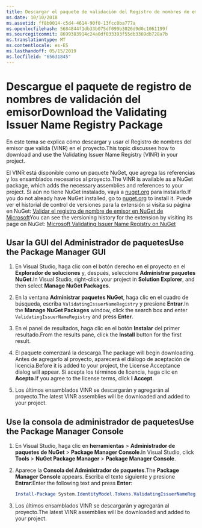 ```yaml
---
title: Descargar el paquete de validación del Registro de nombres de emisores
ms.date: 10/10/2018
ms.assetid: ff8b0014-c5d4-4614-90f0-13fcc0ba777a
ms.openlocfilehash: 5684844f1db33b075df099b3026d9d0c1061199f
ms.sourcegitcommit: 8699383914c24a0df033393f55db3369db728a7b
ms.translationtype: MT
ms.contentlocale: es-ES
ms.lasthandoff: 05/15/2019
ms.locfileid: "65631845"
---
```

# <a name="download-the-validating-issuer-name-registry-package"></a><span data-ttu-id="20068-102">Descargue el paquete de registro de nombres de validación del emisor</span><span class="sxs-lookup"><span data-stu-id="20068-102">Download the Validating Issuer Name Registry Package</span></span>

<span data-ttu-id="20068-103">En este tema se explica cómo descargar y usar el Registro de nombres del emisor que valida (VINR) en el proyecto.</span><span class="sxs-lookup"><span data-stu-id="20068-103">This topic discusses how to download and use the Validating Issuer Name Registry (VINR) in your project.</span></span>

<span data-ttu-id="20068-104">El VINR está disponible como un paquete NuGet, que agrega las referencias y los ensamblados necesarios al proyecto.</span><span class="sxs-lookup"><span data-stu-id="20068-104">The VINR is available as a NuGet package, which adds the necessary assemblies and references to your project.</span></span> <span data-ttu-id="20068-105">Si aún no tiene NuGet instalado, vaya a [nuget.org](https://nuget.org) para instalarlo.</span><span class="sxs-lookup"><span data-stu-id="20068-105">If you do not already have NuGet installed, go to [nuget.org](https://nuget.org) to install it.</span></span> <span data-ttu-id="20068-106">Puede ver el historial de control de versiones para la extensión si visita su página en NuGet: [Validar el registro de nombre de emisor en NuGet de Microsoft](https://nuget.org/packages/System.IdentityModel.Tokens.ValidatingIssuerNameRegistry/)</span><span class="sxs-lookup"><span data-stu-id="20068-106">You can see the versioning history for the extension by visiting its page on NuGet: [Microsoft Validating Issuer Name Registry on NuGet](https://nuget.org/packages/System.IdentityModel.Tokens.ValidatingIssuerNameRegistry/)</span></span>

## <a name="use-the-package-manager-gui"></a><span data-ttu-id="20068-107">Usar la GUI del Administrador de paquetes</span><span class="sxs-lookup"><span data-stu-id="20068-107">Use the Package Manager GUI</span></span>

1. <span data-ttu-id="20068-108">En Visual Studio, haga clic con el botón derecho en el proyecto en el **Explorador de soluciones** y, después, seleccione **Administrar paquetes NuGet**.</span><span class="sxs-lookup"><span data-stu-id="20068-108">In Visual Studio, right-click your project in **Solution Explorer**, and then select **Manage NuGet Packages**.</span></span>

2. <span data-ttu-id="20068-109">En la ventana **Administrar paquetes NuGet**, haga clic en el cuadro de búsqueda, escriba `ValidatingIssuerNameRegistry` y presione **Entrar**.</span><span class="sxs-lookup"><span data-stu-id="20068-109">In the **Manage NuGet Packages** window, click the search box and enter `ValidatingIssuerNameRegistry` and press **Enter**.</span></span>

3. <span data-ttu-id="20068-110">En el panel de resultados, haga clic en el botón **Instalar** del primer resultado.</span><span class="sxs-lookup"><span data-stu-id="20068-110">From the results pane, click the **Install** button for the first result.</span></span>

4. <span data-ttu-id="20068-111">El paquete comenzará la descarga.</span><span class="sxs-lookup"><span data-stu-id="20068-111">The package will begin downloading.</span></span> <span data-ttu-id="20068-112">Antes de agregarlo al proyecto, aparecerá el diálogo de aceptación de licencia.</span><span class="sxs-lookup"><span data-stu-id="20068-112">Before it is added to your project, the License Acceptance dialog will appear.</span></span> <span data-ttu-id="20068-113">Si acepta los términos de licencia, haga clic en **Acepto**.</span><span class="sxs-lookup"><span data-stu-id="20068-113">If you agree to the license terms, click **I Accept**.</span></span>

5. <span data-ttu-id="20068-114">Los últimos ensamblados VINR se descargarán y agregarán al proyecto.</span><span class="sxs-lookup"><span data-stu-id="20068-114">The latest VINR assemblies will be downloaded and added to your project.</span></span>

## <a name="use-the-package-manager-console"></a><span data-ttu-id="20068-115">Use la consola de administrador de paquetes</span><span class="sxs-lookup"><span data-stu-id="20068-115">Use the Package Manager Console</span></span>

1. <span data-ttu-id="20068-116">En Visual Studio, haga clic en **herramientas** > **Administrador de paquetes de NuGet** > **Package Manager Console**.</span><span class="sxs-lookup"><span data-stu-id="20068-116">In Visual Studio, click **Tools** > **NuGet Package Manager** > **Package Manager Console**.</span></span>

2. <span data-ttu-id="20068-117">Aparece la **Consola del Administrador de paquetes**.</span><span class="sxs-lookup"><span data-stu-id="20068-117">The **Package Manager Console** appears.</span></span> <span data-ttu-id="20068-118">Escriba el texto siguiente y presione **Entrar**:</span><span class="sxs-lookup"><span data-stu-id="20068-118">Enter the following text and press **Enter**:</span></span>

    ```powershell
    Install-Package System.IdentityModel.Tokens.ValidatingIssuerNameRegistry
    ```

3. <span data-ttu-id="20068-119">Los últimos ensamblados VINR se descargarán y agregarán al proyecto.</span><span class="sxs-lookup"><span data-stu-id="20068-119">The latest VINR assemblies will be downloaded and added to your project.</span></span>
